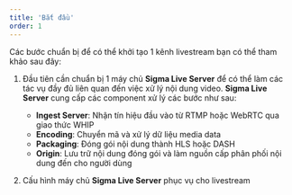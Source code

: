 ```yaml
---
title: 'Bắt đầu'
order: 1
---
```


Các bước chuẩn bị để có thể khởi tạo 1 kênh livestream bạn có thể tham khảo sau đây:

1. Đầu tiên cần chuẩn bị 1 máy chủ **Sigma Live Server** để có thể làm các tác vụ đầy đủ liên quan đến việc xử lý nội dung video. **Sigma Live Server** cung cấp các component xử lý các bước như sau:
   -  **Ingest Server**: Nhận tín hiệu đầu vào từ RTMP hoặc WebRTC qua giao thức WHIP
   -  **Encoding**: Chuyển mã và xử lý dữ liệu media data
   -  **Packaging**: Đóng gói nội dung thành HLS hoặc DASH
   -  **Origin**: Lưu trữ nội dung đóng gói và làm nguồn cấp phân phối nội dung đến cho người dùng

2. Cấu hình máy chủ **Sigma Live Server** phục vụ cho livestream
